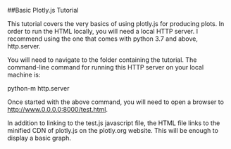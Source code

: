 ##Basic Plotly.js Tutorial

This tutorial covers the very basics of using plotly.js for producing plots. In order to run the HTML locally, you will need a local HTTP server. 
I recommend using the one that comes with python 3.7 and above, http.server.

You will need to navigate to the folder containing the tutorial.
The command-line command for running this HTTP server on your local machine is: 

python-m http.server

Once started with the above command, you will need to open a browser to http://www.0.0.0.0:8000/test.html.

In addition to linking to the test.js javascript file, the HTML file links to the minified CDN of plotly.js on the plotly.org website.
This will be enough to display a basic graph.


